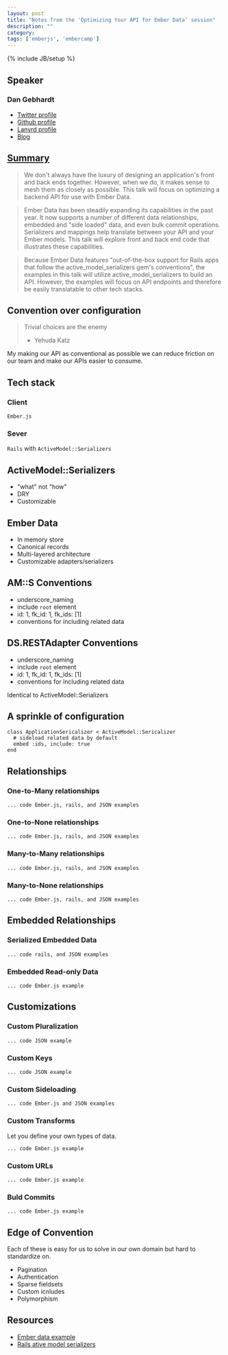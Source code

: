 ```yaml
---
layout: post
title: "Notes from the 'Optimizing Your API for Ember Data' session"
description: ""
category: 
tags: ['emberjs', 'embercamp']
---
```

{% include JB/setup %}

## Speaker

### Dan Gebhardt

* [Twitter profile](https://twitter.com/dgeb)
* [Github profile](https://github.com/dgeb)
* [Lanyrd profile](http://lanyrd.com/profile/dgeb/)
* [Blog](http://www.cerebris.com/blog/)

## [Summary](http://lanyrd.com/2013/ember-camp/sccrwm/)

> We don't always have the luxury of designing an application's front and back
> ends together. However, when we do, it makes sense to mesh them as closely as
> possible. This talk will focus on optimizing a backend API for use with Ember
> Data.

> Ember Data has been steadily expanding its capabilities in the past year. It now
> supports a number of different data relationships, embedded and "side loaded"
> data, and even bulk commit operations. Serializers and mappings help translate
> between your API and your Ember models. This talk will explore front and back
> end code that illustrates these capabilities.

> Because Ember Data features "out-of-the-box support for Rails apps that follow
> the active_model_serializers gem's conventions", the examples in this talk will
> utilize active_model_serializers to build an API. However, the examples will
> focus on API endpoints and therefore be easily translatable to other tech
> stacks.

## Convention over configuration

> Trivial choices are the enemy
> - Yehuda Katz

My making our API as conventional as possible we can reduce friction on our team
and make our APIs easier to consume.

## Tech stack

### Client

`Ember.js`

### Sever

`Rails` with `ActiveModel::Serializers`

## ActiveModel::Serializers

* "what" not "how"
* DRY
* Customizable

## Ember Data

* In memory store
* Canonical records
* Multi-layered architecture
* Customizable adapters/serializers

## AM::S Conventions

* underscore_naming
* include `root` element
* id: 1, fk_id: 1, fk_ids: [1]
* conventions for including related data

## DS.RESTAdapter Conventions

* underscore_naming
* include `root` element
* id: 1, fk_id: 1, fk_ids: [1]
* conventions for including related data

Identical to ActiveModel::Serializers

## A sprinkle of configuration

    class ApplicationSericalizer < ActiveModel::Sericalizer
      # sideload related data by default
      embed :ids, include: true
    end

## Relationships

### One-to-Many relationships

`... code Ember.js, rails, and JSON examples`

### One-to-None relationships

`... code Ember.js, rails, and JSON examples`

### Many-to-Many relationships

`... code Ember.js, rails, and JSON examples`

### Many-to-None relationships

`... code Ember.js, rails, and JSON examples`

## Embedded Relationships

### Serialized Embedded Data

`... code rails, and JSON examples`

### Embedded Read-only Data

`... code Ember.js example`

## Customizations

### Custom Pluralization

`... code JSON example`

### Custom Keys

`... code JSON example`

### Custom Sideloading

`... code Ember.js and JSON examples`

### Custom Transforms

Let you define your own types of data.

`... code Ember.js example`

### Custom URLs

`... code Ember.js example`

### Buld Commits

`... code Ember.js example`

## Edge of Convention

Each of these is easy for us to solve in our own domain but hard to standardize on.

* Pagination
* Authentication
* Sparse fieldsets
* Custom icnludes
* Polymorphism

## Resources

* [Ember data example](https://github.com/dgeb/ember_data_example)
* [Rails ative model serializers](https://github.com/rails-api/active_model_serializers)
